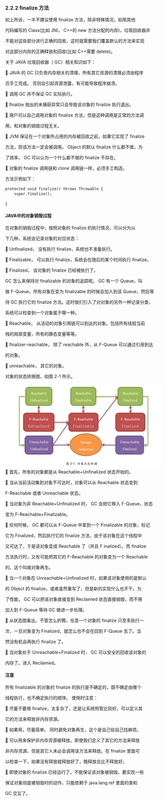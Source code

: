 ### 2.2.2 finalize 方法



如上所诉，一半不建议使用 finalize 方法，除非特殊情况，如用其他

代码编写的 Class\(比如 JNI， C++的 new 方法分配的内存\)，垃圾回收器并

不能对这些部分进行正确的回收，这时就需要我们覆盖默认的方法来实现

对这部分内存的正确释放和回收\(比如 C++需要 delete\)。

关于 JAVA 垃圾回收器（ GC）相关知识如下：

 JAVA 的 GC 只负责内存相关的清理，所有其它资源的清理必须由程序

员手工完成。 否则会引起资源泄露，有可能导致程序崩溃。

 调用 GC 并不保证 GC 实际执行。

 finalize 抛出的未捕获异常只会导致该对象的 finalize 执行退出。

 用户可以自己调用对象的 finalize 方法，但是这种调用是正常的方法调

用，和对象的销毁过程无关。

 JVM 保证在一个对象所占用的内存被回收之前，如果它实现了 finalize

方法，则该方法一定会被调用。 Object 的默认 finalize 什么都不做，为

了效率， GC 可以认为一个什么都不做的 finalize 不存在。

 对象的 finalize 调用链和 clone 调用链一样，必须手工构造。

方法示例如下：

```
protected void finalize() throws Throwable {
    super.finalize();
    
}
```



#### JAVA中的对象销毁过程



在对象的销毁过程中，按照对象的 finalize 的执行情况，可以分为以

下几种，系统会记录对象的对应状态：

 Unfinalized， 没有执行 finalize，系统也不准备执行。

 Finalizable， 可以执行 finalize，系统会在随后的某个时间执行 finalize。

 Finalized， 该对象的 finalize 已经被执行了。

GC 怎么来保持对 finalizable 的对象的追踪呢。 GC 有一个 Queue，叫

做 F-Queue，所有对象在变为 finalizable 的时候会加入到该 Queue，然后等

待 GC 执行它的 finalize 方法。这时我们引入了对对象的另外一种记录分类，

系统可以检查到一个对象属于哪一种。

 Reachable， 从活动的对象引用链可以到达的对象。包括所有线程当前

栈的局部变量，所有的静态变量等等。

 finalizer-reachable， 除了 reachable 外，从 F-Queue 可以通过引用到达

的对象。

 unreachable， 其它的对象。

对象的状态转换图，如图 2-1 所示。

![](/assets/对象销毁过程.png) 首先，所有的对象都是从 Reachable+Unfinalized 状态开始的。

 当从当前活动集到对象不可达时，对象可以从 Reachable 状态变到

F-Reachable 或者 Unreachable 状态。

 当对象为非 Reachable+Unfinalized 时， GC 会把它移入 F-Queue，状态

变为 F-Reachable+Finalizable。

 任何时候， GC 都可以从 F-Queue 中拿到一个 Finalizable 的对象，标记

它为 Finalized，然后执行它的 finalize 方法，由于该对象在这个线程中

又可达了，于是该对象变成 Reachable 了（并且 F inalized）。而 finalize

方法执行时，又有可能把其它的 F-Reachable 的对象变为一个 Reachable

的，这个叫做对象再生。

 当一个对象在 Unreachable+Unfinalized 时，如果该对象使用的是默认

的 Object 的 finalize，或者虽然重写了，但是新的实现什么也不干。为

了性能， GC 可以把该对象直接变到 Reclaimed 状态直接销毁，而不用

加入到 F-Queue 等待 GC 做进一步处理。

 从状态图看出，不管怎么折腾，任意一个对象的 finalize 只至多执行一

次，一旦对象变为 Finalized，就怎么也不会在回到 F-Queue 去了。当

然没有机会再执行 finalize 了。

 当对象处于 Unreachable+Finalized 时， GC 可以安全的回收该对象的

内存了。进入 Reclaimed。

#### 注意

所有 finalizable 的对象的 finalize 的执行是不确定的，既不确定由哪个

线程执行，也不确定执行的顺序。 使用时注意：

 尽量不要用 finalize，太复杂了，还是让系统照管比较好。可以定义其

它的方法来释放非内存资源。

 如果用，尽量简单。 同时避免对象再生，这个是自己给自己找麻烦。

 可以用来保护非内存资源被释放。即使我们定义了其它的方法来释放

非内存资源，但是其它人未必会调用该方法来释放。在 finalize 里面可

以检查一下，如果没有释放就释放好了，晚释放总比不释放好。

 即使对象的 finalize 已经运行了，不能保证该对象被销毁。要实现一些

保证对象彻底被销毁时的动作，只能依赖于 java.lang.ref 里面的类和

GC 交互了。

